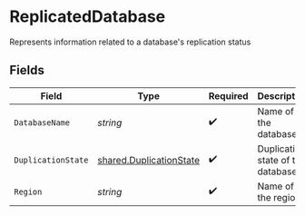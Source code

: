 # ReplicatedDatabase

Represents information related to a database's replication status


## Fields

| Field                                                                     | Type                                                                      | Required                                                                  | Description                                                               |
| ------------------------------------------------------------------------- | ------------------------------------------------------------------------- | ------------------------------------------------------------------------- | ------------------------------------------------------------------------- |
| `DatabaseName`                                                            | *string*                                                                  | :heavy_check_mark:                                                        | Name of the database                                                      |
| `DuplicationState`                                                        | [shared.DuplicationState](../../../pkg/models/shared/duplicationstate.md) | :heavy_check_mark:                                                        | Duplication state of the database                                         |
| `Region`                                                                  | *string*                                                                  | :heavy_check_mark:                                                        | Name of the region                                                        |